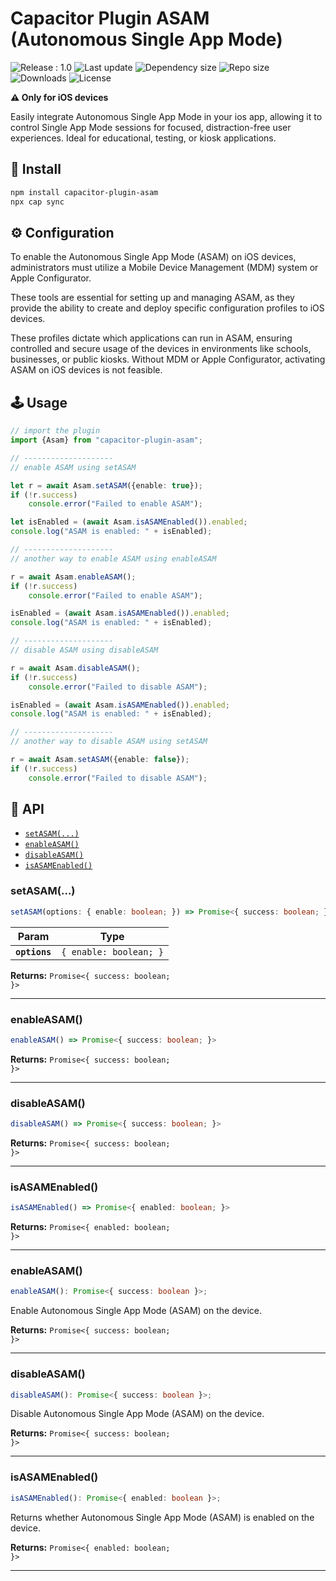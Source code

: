 # Capacitor Plugin ASAM (Autonomous Single App Mode)
![Release : 1.0 ](https://img.shields.io/github/package-json/v/dimer47/capacitor-plugin-asam?color=red&style=flat-square) ![Last update](https://img.shields.io/github/last-commit/dimer47/capacitor-plugin-asam?color=yellow&label=Last%20update&style=flat-square) ![Dependency size](https://img.shields.io/bundlephobia/minzip/capacitor-plugin-asam?color=green&label=dependency%20size&style=flat-square) ![Repo size](https://img.shields.io/github/repo-size/dimer47/capacitor-plugin-asam?style=flat-square) ![Downloads](https://img.shields.io/npm/dt/capacitor-plugin-asam?style=flat-square) ![License](https://img.shields.io/github/license/dimer47/capacitor-plugin-asam?style=flat-square)

**⚠️ Only for iOS devices**

Easily integrate Autonomous Single App Mode in your ios app, allowing it to control Single App Mode sessions for focused, distraction-free user experiences. Ideal for educational, testing, or kiosk applications.

## 📍 Install

```bash
npm install capacitor-plugin-asam
npx cap sync
```

## ⚙️ Configuration
To enable the Autonomous Single App Mode (ASAM) on iOS devices, administrators must utilize a Mobile Device Management (MDM) system or Apple Configurator. 

These tools are essential for setting up and managing ASAM, as they provide the ability to create and deploy specific configuration profiles to iOS devices. 

These profiles dictate which applications can run in ASAM, ensuring controlled and secure usage of the devices in environments like schools, businesses, or public kiosks. Without MDM or Apple Configurator, activating ASAM on iOS devices is not feasible.

## 🕹️ Usage

```typescript
// import the plugin
import {Asam} from "capacitor-plugin-asam";

// --------------------
// enable ASAM using setASAM

let r = await Asam.setASAM({enable: true});
if (!r.success)
    console.error("Failed to enable ASAM");

let isEnabled = (await Asam.isASAMEnabled()).enabled;
console.log("ASAM is enabled: " + isEnabled);

// --------------------
// another way to enable ASAM using enableASAM

r = await Asam.enableASAM();
if (!r.success)
    console.error("Failed to enable ASAM");

isEnabled = (await Asam.isASAMEnabled()).enabled;
console.log("ASAM is enabled: " + isEnabled);

// --------------------
// disable ASAM using disableASAM

r = await Asam.disableASAM();
if (!r.success)
    console.error("Failed to disable ASAM");

isEnabled = (await Asam.isASAMEnabled()).enabled;
console.log("ASAM is enabled: " + isEnabled);

// --------------------
// another way to disable ASAM using setASAM

r = await Asam.setASAM({enable: false});
if (!r.success)
    console.error("Failed to disable ASAM");
```

## 🧮 API

<docgen-index>

* [`setASAM(...)`](#setasam)
* [`enableASAM()`](#enableasam)
* [`disableASAM()`](#disableasam)
* [`isASAMEnabled()`](#isasamenabled)

</docgen-index>

<docgen-api>
<!--Update the source file JSDoc comments and rerun docgen to update the docs below-->

### setASAM(...)

```typescript
setASAM(options: { enable: boolean; }) => Promise<{ success: boolean; }>
```

| Param         | Type                              |
| ------------- | --------------------------------- |
| **`options`** | <code>{ enable: boolean; }</code> |

**Returns:** <code>Promise&lt;{ success: boolean; }&gt;</code>

--------------------


### enableASAM()

```typescript
enableASAM() => Promise<{ success: boolean; }>
```

**Returns:** <code>Promise&lt;{ success: boolean; }&gt;</code>

--------------------


### disableASAM()

```typescript
disableASAM() => Promise<{ success: boolean; }>
```

**Returns:** <code>Promise&lt;{ success: boolean; }&gt;</code>

--------------------


### isASAMEnabled()

```typescript
isASAMEnabled() => Promise<{ enabled: boolean; }>
```

**Returns:** <code>Promise&lt;{ enabled: boolean; }&gt;</code>

--------------------

</docgen-api>


<docgen-api>
<!--Update the source file JSDoc comments and rerun docgen to update the docs below-->

### enableASAM()

```typescript
enableASAM(): Promise<{ success: boolean }>;
```

Enable Autonomous Single App Mode (ASAM) on the device.

**Returns:** <code>Promise&lt;{ success: boolean; }&gt;</code>

--------------------

</docgen-api>

<docgen-api>
<!--Update the source file JSDoc comments and rerun docgen to update the docs below-->

### disableASAM()

```typescript
disableASAM(): Promise<{ success: boolean }>;
```

Disable Autonomous Single App Mode (ASAM) on the device.

**Returns:** <code>Promise&lt;{ success: boolean; }&gt;</code>

--------------------

</docgen-api>

<docgen-api>
<!--Update the source file JSDoc comments and rerun docgen to update the docs below-->

### isASAMEnabled()

```typescript
isASAMEnabled(): Promise<{ enabled: boolean }>;
```

Returns whether Autonomous Single App Mode (ASAM) is enabled on the device.

**Returns:** <code>Promise&lt;{ enabled: boolean; }&gt;</code>

--------------------

</docgen-api>
